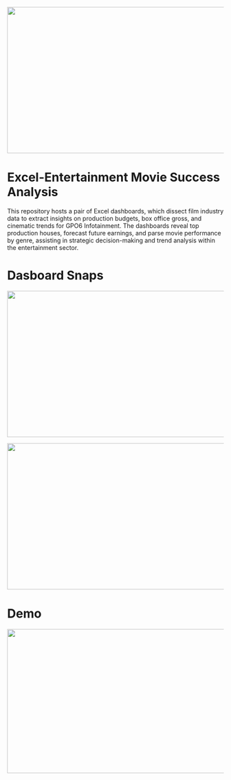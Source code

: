 <p align="center" >
  <img src="https://github.com/Tahascommit/Excel-Entertainment-Movie-Sucess-Analysis/blob/68f7e67324e0d95fd2a6dfb06beac7fc14105968/assets/Cover_image.png" width="703" height="340">
</p >


# Excel-Entertainment Movie Success Analysis
This repository hosts a pair of Excel dashboards, which dissect film industry data to extract insights on production budgets, box office gross, and cinematic trends for GPO6 Infotainment. The dashboards reveal top production houses, forecast future earnings, and parse movie performance by genre, assisting in strategic decision-making and trend analysis within the entertainment sector.

# Dasboard Snaps

<p align="center">
  <img src="https://github.com/Tahascommit/Excel-Entertainment-Movie-Sucess-Analysis/blob/4ca6288bb72bab1f33456a62690275cb3950bc6e/assets/Snap_1.png" width="703" height="340">
</p >

<p align="center">
  <img src="https://github.com/Tahascommit/Excel-Entertainment-Movie-Sucess-Analysis/blob/68f7e67324e0d95fd2a6dfb06beac7fc14105968/assets/Snap_2.png" width="703" height="340">
</p >


# Demo
<img src="https://github.com/Tahascommit/Excel-Entertainment-Movie-Sucess-Analysis/blob/68f7e67324e0d95fd2a6dfb06beac7fc14105968/assets/Demo.gif" width="602" height="335">




